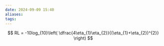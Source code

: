 ```yaml
---
date: 2024-09-09 15:40
aliases: 
tags: 
---
```

$$
RL = -10log_{10}\left( \dfrac{4\eta_{1}\eta_{2}}{(\eta_{1}+\eta_{2})^{2}} \right) 
$$